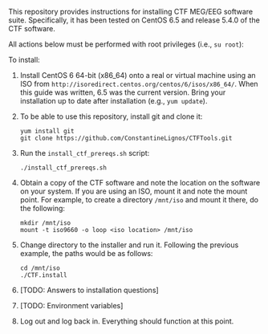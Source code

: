 This repository provides instructions for installing CTF MEG/EEG
software suite. Specifically, it has been tested on CentOS 6.5 and
release 5.4.0 of the CTF software.

All actions below must be performed with root privileges (i.e.,
`su root`):

To install:

1. Install CentOS 6 64-bit (x86_64) onto a real or virtual machine
using an ISO from `http://isoredirect.centos.org/centos/6/isos/x86_64/`.
When this guide was written, 6.5 was the current version. Bring your
installation up to date after installation (e.g., `yum update`).

2. To be able to use this repository, install git and clone it:
    ```
    yum install git
    git clone https://github.com/ConstantineLignos/CTFTools.git
    ```

3. Run the `install_ctf_prereqs.sh` script:
    ```
    ./install_ctf_prereqs.sh
    ```

4. Obtain a copy of the CTF software and note the location on the
software on your system. If you are using an ISO, mount it and note
the mount point. For example, to create a directory `/mnt/iso` and
mount it there, do the following:
    ```
    mkdir /mnt/iso
    mount -t iso9660 -o loop <iso location> /mnt/iso
    ```

5. Change directory to the installer and run it. Following the
previous example, the paths would be as follows:
    ```
    cd /mnt/iso
    ./CTF.install
    ```

6. [TODO: Answers to installation questions]

7. [TODO: Environment variables]

8. Log out and log back in. Everything should function at this point.
